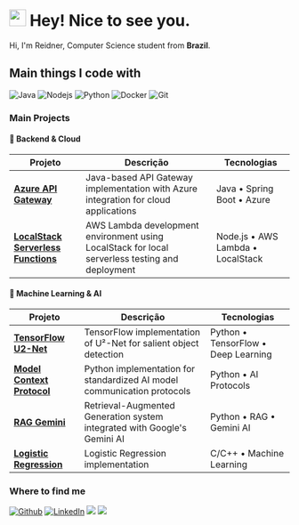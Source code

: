<h1><img src="https://emojis.slackmojis.com/emojis/images/1531849430/4246/blob-sunglasses.gif?1531849430" width="30"/> Hey! Nice to see you.</h1>

<p>Hi, I'm Reidner, Computer Science student from <b>Brazil</b>.
<h2>Main things I code with</h2>
<p>
  <img alt="Java" src="https://img.shields.io/badge/Java-000?style=for-the-badge&logo=openjdk&logoColor=white" />
  <img alt="Nodejs" src="https://img.shields.io/badge/-Nodejs-000?style=flat-square&logo=Node.js&logoColor=white" />
  <img alt="Python" src="https://img.shields.io/badge/-Python-000?style=flat-square&logo=Python&logoColor=white" />
  <img alt="Docker" src="https://img.shields.io/badge/-Docker-000?style=flat-square&logo=docker&logoColor=white" />
  <img alt="Git" src="https://img.shields.io/badge/-Git-000?style=flat-square&logo=git&logoColor=white" />
  
</p>

### Main Projects
#### 🔧 Backend & Cloud
| Projeto | Descrição | Tecnologias |
|---------|-----------|-------------|
| **[Azure API Gateway](https://github.com/reidn3r/azure-api-gateway)** | Java-based API Gateway implementation with Azure integration for cloud applications | Java • Spring Boot • Azure |
| **[LocalStack Serverless Functions](https://github.com/reidn3r/localstack-serverless-functions)** | AWS Lambda development environment using LocalStack for local serverless testing and deployment | Node.js • AWS Lambda • LocalStack |

#### 🤖 Machine Learning & AI

| Projeto | Descrição | Tecnologias |
|---------|-----------|-------------|
| **[TensorFlow U2-Net](https://github.com/reidn3r/TensorFlow-U2-Net)** | TensorFlow implementation of U²-Net for salient object detection | Python • TensorFlow • Deep Learning |
| **[Model Context Protocol](https://github.com/reidn3r/model-context-protocol)** | Python implementation for standardized AI model communication protocols | Python • AI Protocols |
| **[RAG Gemini](https://github.com/reidn3r/rag-gemini)** | Retrieval-Augmented Generation system integrated with Google's Gemini AI | Python • RAG • Gemini AI |
| **[Logistic Regression](https://github.com/reidn3r/logistic-regression)** | Logistic Regression implementation | C/C++ • Machine Learning |


<h3>Where to find me</h3>
<p><a href="https://github.com/reidn3r" target="_blank"><img alt="Github" src="https://img.shields.io/badge/GitHub-%2312100E.svg?&style=for-the-badge&logo=Github&logoColor=white" /></a> <a href="https://www.linkedin.com/in/reidner-adnan" target="_blank"><img alt="LinkedIn" src="https://img.shields.io/badge/linkedin-%230077B5.svg?&style=for-the-badge&logo=linkedin&logoColor=white" /></a> <a href="https://huggingface.co/reidn3r" target="_blank"><img src="https://img.shields.io/badge/Huggingface-FFFF00?style=for-the-badge&logo=huggingface&logoColor=black"/></a>
<a href="mailto:rdn.adn00@gmail.com"><img src="https://img.shields.io/badge/Gmail-D14836?style=for-the-badge&logo=gmail&logoColor=white"/> </a>
</p>
